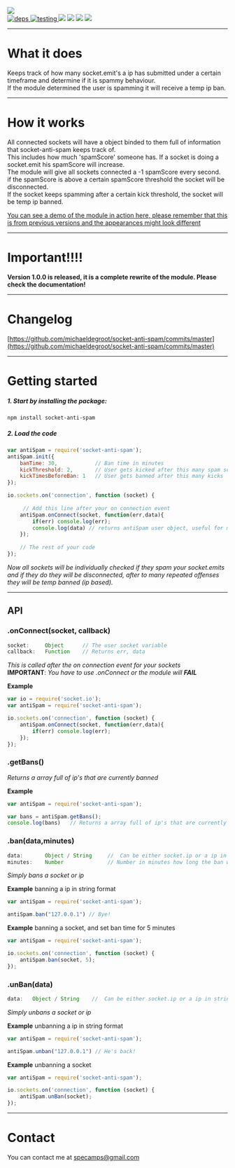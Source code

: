 [![](https://nodei.co/npm/socket-anti-spam.png?downloads=true&downloadRank=true&stars=true)](https://www.npmjs.com/package/socket-anti-spam)     
[![](https://david-dm.org/michaeldegroot/socket-anti-spam.svg "deps") ](https://david-dm.org/michaeldegroot/socket-anti-spam "david-dm")
[![](https://travis-ci.org/michaeldegroot/socket-anti-spam.svg?branch=master "testing") ](https://travis-ci.org/michaeldegroot/socket-anti-spam "travis-ci")
[![](https://coveralls.io/repos/michaeldegroot/socket-anti-spam/badge.svg?branch=master&service=github)](https://coveralls.io/github/michaeldegroot/socket-anti-spam?branch=master)
![](https://img.shields.io/badge/Node-%3E%3D0.10-green.svg)
![](https://img.shields.io/npm/dt/socket-anti-spam.svg)
![](https://img.shields.io/npm/l/express.svg)
___
# What it does

Keeps track of how many socket.emit's a ip has submitted under a certain timeframe and determine if it is spammy behaviour.  
If the module determined the user is spamming it will receive a temp ip ban. 


___
# How it works
All connected sockets will have a object binded to them full of information that socket-anti-spam keeps track of.   
This includes how much 'spamScore' someone has. If a socket is doing a socket.emit his spamScore will increase.   
The module will give all sockets connected a -1 spamScore every second.  
if the spamScore is above a certain spamScore threshold the socket will be disconnected.   
If the socket keeps spamming after a certain kick threshold, the socket will be temp ip banned.



[You can see a demo of the module in action here, please remember that this is from previous versions and the appearances might look different](https://bitbucket.org/repo/kR4677/images/1013607973-socketspam.gif)
___
# Important!!!!
__Version 1.0.0 is released, it is a complete rewrite of the module. Please check the documentation!__

___
# Changelog


[https://github.com/michaeldegroot/socket-anti-spam/commits/master](https://github.com/michaeldegroot/socket-anti-spam/commits/master)
___
#  Getting started

##### 1. Start by installing the package:
    npm install socket-anti-spam

##### 2. Load the code
```javascript
var antiSpam = require('socket-anti-spam');
antiSpam.init({
    banTime: 30,            // Ban time in minutes
    kickThreshold: 2,       // User gets kicked after this many spam score
    kickTimesBeforeBan: 1   // User gets banned after this many kicks
});

io.sockets.on('connection', function (socket) {
    
     // Add this line after your on connection event
    antiSpam.onConnect(socket, function(err,data){
        if(err) console.log(err);
        console.log(data) // returns antiSpam user object, useful for more information
    });
    
    // The rest of your code
});
````
_Now all sockets will be individually checked if they spam your socket.emits and if they do they will be disconnected, after to many repeated offenses they will be temp banned (ip based)._
___
## API

###  .onConnect(socket, callback)
```js
socket:     Object      // The user socket variable
callback:   Function    // Returns err, data
```
_This is called after the on connection event for your sockets_  
__IMPORTANT__: _You have to use .onConnect or the module will __FAIL___

__Example__

````js
var io = require('socket.io');
var antiSpam = require('socket-anti-spam');

io.sockets.on('connection', function (socket) {
    antiSpam.onConnect(socket, function(err,data){
        if(err) console.log(err);
    });
});
````

###  .getBans()
_Returns a array full of ip's that are currently banned_  

__Example__

````js
var antiSpam = require('socket-anti-spam');

var bans = antiSpam.getBans();
console.log(bans)   // Returns a array full of ip's that are currently banned
````
###  .ban(data,minutes)
```js
data:       Object / String     //  Can be either socket.ip or a ip in string format you want to ban
minutes:    Number              // Number in minutes how long the ban will be active, if not supplied default will be used (60)
```
_Simply bans a socket or ip_  

__Example__ banning a ip in string format

````js
var antiSpam = require('socket-anti-spam');

antiSpam.ban("127.0.0.1") // Bye!
````

__Example__ banning a socket, and set ban time for 5 minutes

````js
var antiSpam = require('socket-anti-spam');

io.sockets.on('connection', function (socket) {
    antiSpam.ban(socket, 5);
});
````
###  .unBan(data)
```js
data:   Object / String    //  Can be either socket.ip or a ip in string format you want to unban
```
_Simply unbans a socket or ip_  

__Example__ unbanning a ip in string format

````js
var antiSpam = require('socket-anti-spam');

antiSpam.unban("127.0.0.1") // He's back!
````

__Example__ unbanning a socket

````js
var antiSpam = require('socket-anti-spam');

io.sockets.on('connection', function (socket) {
    antiSpam.unBan(socket);
});
````

___
# Contact  
You can contact me at specamps@gmail.com